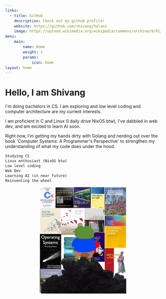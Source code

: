 ```yaml
---
links:
  - title: GitHub
    description: Check out my github profile!
    website: https://github.com/shivangjhalani
    image: https://upload.wikimedia.org/wikipedia/commons/archive/9/91/20180806170714%21Octicons-mark-github.svg
menu:
    main:
        name: Home
        weight: 1
        params:
            icon: home
layout: home
---
```


# __Hello, I am Shivang__

I'm doing bachelors in CS. I am exploring and low level coding and computer architecture are my current interests.

I am proficient in C and Linux (I daily drive NixOS btw), I've dabbled in web dev, and am excited to learn AI soon.

Right now, I'm getting my hands dirty with Golang and nerding out over the book 'Computer Systems: A Programmer's Perspective' to strengthen my understanding of what my code does under the hood.

```
Studying CS
Linux enthusiast (NixOS btw)
Low level coding
Web Dev
Learning AI (in near future)
Reinventing the wheel
```

<p align="center">
  <img src="./reinvent.png" width="280" height="auto" alt="reinvent">
</p>
